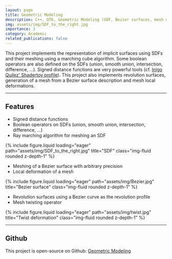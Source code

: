 ```yaml
---
layout: page
title: Geometric Modeling
description: C++, QT6, Geometric Modeling (SDF, Bezier surfaces, mesh deformations)
img: assets/img/SDF_to_the_right.jpg
importance: 3
category: Academic
related_publications: false
---
```


This project implements the representation of implicit surfaces using SDFs  and their meshing using a marching cube algorithm. Some boolean operators are also defined on the SDFs (union, smooth union, intersection, difference, ...).
Signed distance functions are very powerful tools (cf. [Inigo Quilez' Shadertoy profile](https://www.shadertoy.com/user/iq)).
This project also implements revolution surfaces, generation of a mesh from a Bezier surface description and mesh local deformations.

<hr/>
<h2 id="features">Features</h2>

- Signed distance functions
- Boolean operators on SDFs (union, smooth union, intersection, difference, ...)
- Ray marching algorithm for meshing an SDF
<div class="row">
    <div class="col-sm mt-3 mt-md-0">
        {% include figure.liquid loading="eager" path="assets/img/SDF_to_the_right.jpg" title="SDF" class="img-fluid rounded z-depth-1" %}
    </div>
</div>

- Meshing of a Bezier surface with arbitrary precision
- Local deformation of a mesh
<div class="row">
    <div class="col-sm mt-3 mt-md-0">
        {% include figure.liquid loading="eager" path="assets/img/Bezier.jpg" title="Bezier surface" class="img-fluid rounded z-depth-1" %}
    </div>
</div>

- Revolution surfaces using a Bezier curve as the revolution profile
- Mesh twisting operator
<div class="row">
    <div class="col-sm mt-3 mt-md-0">
        {% include figure.liquid loading="eager" path="assets/img/twist.jpg" title="Twist deformation" class="img-fluid rounded z-depth-1" %}
    </div>
</div>

<hr/>
<h2 id="features">Github</h2>

This project is open-source on Github: [Geometric Modeling](https://github.com/TomClabault/M2_modeling)
